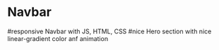 # Navbar
#responsive Navbar with JS, HTML, CSS
#nice Hero section with nice linear-gradient color anf animation
